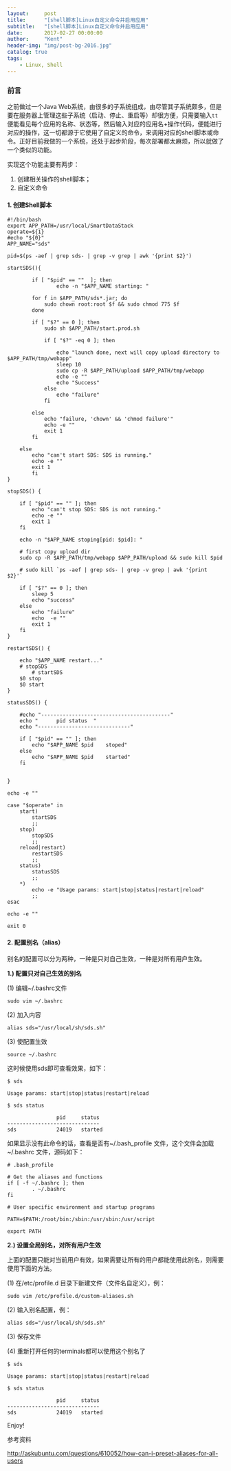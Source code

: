 ```yaml
---
layout:     post
title:      "[shell脚本]Linux自定义命令并启用应用"
subtitle:   "[shell脚本]Linux自定义命令并启用应用"
date:       2017-02-27 00:00:00
author:     "Kent"
header-img: "img/post-bg-2016.jpg"
catalog: true
tags:
    - Linux, Shell
---
```


### **前言**

之前做过一个Java Web系统，由很多的子系统组成，由尽管其子系统颇多，但是要在服务器上管理这些子系统（启动、停止、重启等）却很方便，只需要输入`tt` 便能看见每个应用的名称、状态等，然后输入对应的应用名+操作代码，便能进行对应的操作，这一切都源于它使用了自定义的命令，来调用对应的shell脚本或命令。正好目前我做的一个系统，还处于起步阶段，每次部署都太麻烦，所以就做了一个类似的功能。

实现这个功能主要有两步：

 1. 创建相关操作的shell脚本；
 2. 自定义命令

#### **1. 创建Shell脚本**

```
#!/bin/bash
export APP_PATH=/usr/local/SmartDataStack
operate=${1}
#echo "${0}"
APP_NAME="sds"

pid=$(ps -aef | grep sds- | grep -v grep | awk '{print $2}')

startSDS(){

        if [ "$pid" == ""  ]; then
                echo -n "$APP_NAME starting: "
		
		for f in $APP_PATH/sds*.jar; do
  			sudo chown root:root $f && sudo chmod 775 $f
		done
		
		if [ "$?" == 0 ]; then 
			sudo sh $APP_PATH/start.prod.sh                      
			
			if [ "$?" -eq 0 ]; then
				
				echo "launch done, next will copy upload directory to $APP_PATH/tmp/webapp"
				sleep 10
				sudo cp -R $APP_PATH/upload $APP_PATH/tmp/webapp
				echo -e ""
				echo "Success"
			else
				echo "failure"
			fi

		else
			echo "failure, 'chown' && 'chmod failure'"
			echo -e ""
			exit 1
		fi
		
	else 
		echo "can't start SDS: SDS is running."
		echo -e ""
		exit 1       
        fi
}

stopSDS() {
	
	if [ "$pid" == "" ]; then
		echo "can't stop SDS: SDS is not running."
		echo -e ""
		exit 1
	fi

	echo -n "$APP_NAME stoping[pid: $pid]: "	

	# first copy upload dir
	sudo cp -R $APP_PATH/tmp/webapp $APP_PATH/upload && sudo kill $pid	

	# sudo kill `ps -aef | grep sds- | grep -v grep | awk '{print $2}'`
	
	if [ "$?" == 0 ]; then	
		sleep 5
		echo "success"
	else
		echo "failure"
		echo  -e ""
		exit 1
	fi
}

restartSDS() {
        
	echo "$APP_NAME restart..."
	# stopSDS
        # startSDS
	$0 stop
	$0 start
}

statusSDS() {
	
	#echo "------------------------------------------"
	echo "		pid	status	"
	echo "------------------------------"	

	if [ "$pid" == "" ]; then
		echo "$APP_NAME	$pid	stoped"
	else
		echo "$APP_NAME	$pid	started"
	fi
	
	
}

echo -e ""

case "$operate" in
	start)
		startSDS
		;;
	stop)
		stopSDS
		;;
	reload|restart)
		restartSDS
		;;
	status)
		statusSDS
		;;
	*)
		echo -e "Usage params: start|stop|status|restart|reload"
		;;
esac		

echo -e ""

exit 0

```

#### **2. 配置别名（alias）**

别名的配置可以分为两种，一种是只对自己生效，一种是对所有用户生效。

**1.) 配置只对自己生效的别名**

(1) 编辑~/.bashrc文件
```
sudo vim ~/.bashrc 
```

(2) 加入内容

```
alias sds="/usr/local/sh/sds.sh"
```

(3) 使配置生效
```
source ~/.bashrc
```

这时候使用sds即可查看效果，如下：

```
$ sds

Usage params: start|stop|status|restart|reload

$ sds status

                pid     status
------------------------------
sds				24019   started

```

如果显示没有此命令的话，查看是否有~/.bash_profile 文件，这个文件会加载~/.bashrc 文件，源码如下：

```
# .bash_profile

# Get the aliases and functions
if [ -f ~/.bashrc ]; then
        . ~/.bashrc
fi

# User specific environment and startup programs

PATH=$PATH:/root/bin:/sbin:/usr/sbin:/usr/script

export PATH
```

**2.) 设置全局别名，对所有用户生效**

上面的配置只能对当前用户有效，如果需要让所有的用户都能使用此别名，则需要使用下面的方法。

(1) 在/etc/profile.d 目录下新建文件（文件名自定义），例：

```
sudo vim /etc/profile.d/custom-aliases.sh
```

(2) 输入别名配置，例：

```
alias sds="/usr/local/sh/sds.sh"
```

(3) 保存文件

(4) 重新打开任何的terminals都可以使用这个别名了


```
$ sds

Usage params: start|stop|status|restart|reload

$ sds status

                pid     status
------------------------------
sds				24019   started

```

Enjoy!

参考资料

http://askubuntu.com/questions/610052/how-can-i-preset-aliases-for-all-users